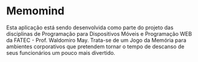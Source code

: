 # Memomind
Esta aplicação está sendo desenvolvida como parte do projeto das disciplinas de Programação para Dispositivos Móveis e Programação WEB da FATEC - Prof. Waldomiro May. Trata-se de um Jogo da Memória para ambientes corporativos que pretendem tornar o tempo de descanso de seus funcionários  um pouco mais divertido.